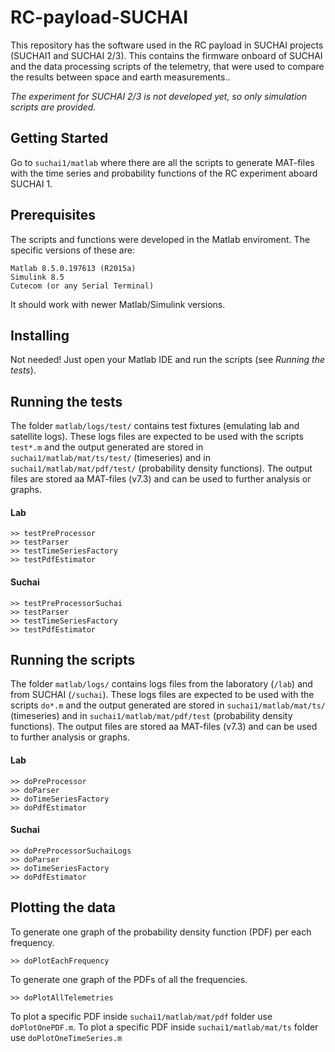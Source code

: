 # RC-payload-SUCHAI
This repository has the software used in the RC payload in SUCHAI projects (SUCHAI1 and SUCHAI 2/3). This contains the firmware onboard of SUCHAI and the data processing scripts of the telemetry, that were used to compare the results between space and earth measurements..

*The experiment for SUCHAI 2/3 is not developed yet, so only simulation scripts are provided.*

## Getting Started

Go to `suchai1/matlab` where there are all the scripts to generate MAT-files with the time series and probability functions of the RC experiment aboard SUCHAI 1.

## Prerequisites
The scripts and functions were developed in the Matlab enviroment. The specific versions of these are:
```
Matlab 8.5.0.197613 (R2015a)
Simulink 8.5
Cutecom (or any Serial Terminal)
```
It should work with newer Matlab/Simulink versions.
## Installing 
Not needed! Just open your Matlab IDE and run the scripts (see *Running the tests*).

## Running the tests
The folder `matlab/logs/test/` contains test fixtures (emulating lab and satellite logs). These logs files are expected to be used with the scripts `test*.m` and the output generated are stored in `suchai1/matlab/mat/ts/test/` (timeseries) and in `suchai1/matlab/mat/pdf/test/` (probability density functions). The output files are stored aa MAT-files (v7.3) and can be used to further analysis or graphs.
#### Lab
```
>> testPreProcessor
>> testParser
>> testTimeSeriesFactory
>> testPdfEstimator
```
#### Suchai
```
>> testPreProcessorSuchai
>> testParser
>> testTimeSeriesFactory
>> testPdfEstimator
```

## Running the scripts
The folder `matlab/logs/` contains logs files from the laboratory (`/lab`) and from SUCHAI (`/suchai`). These logs files are expected to be used with the scripts `do*.m` and the output generated are stored in `suchai1/matlab/mat/ts/` (timeseries) and in `suchai1/matlab/mat/pdf/test` (probability density functions). The output files are stored aa MAT-files (v7.3) and can be used to further analysis or graphs.
#### Lab
```
>> doPreProcessor
>> doParser
>> doTimeSeriesFactory
>> doPdfEstimator
```
#### Suchai
```
>> doPreProcessorSuchaiLogs
>> doParser
>> doTimeSeriesFactory
>> doPdfEstimator
```

## Plotting the data
To generate one graph of the probability density function (PDF) per each frequency.
```
>> doPlotEachFrequency
```

To generate one graph of the PDFs of all the frequencies.
```
>> doPlotAllTelemetries
```

To plot a specific PDF inside `suchai1/matlab/mat/pdf` folder use `doPlotOnePDF.m`.
To plot a specific PDF inside `suchai1/matlab/mat/ts` folder use `doPlotOneTimeSeries.m`






